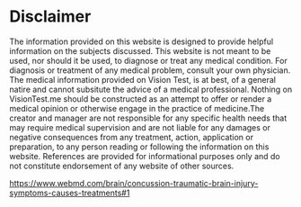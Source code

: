 
# Disclaimer

The information provided on this website is designed to provide helpful information on the subjects discussed. This website is not meant to be used, nor should it be used, to diagnose or treat any medical condition. For diagnosis or treatment of any medical problem, consult your own physician. The medical information provided on Vision Test, is at best, of a general natire and cannot subsitute the advice of a medical professional. Nothing on VisionTest.me should be constructed as an attempt to offer or render a medical opinion or otherwise engage in the practice of medicine.The creator and manager are not responsible for any specific health needs that may require medical supervision and are not liable for any damages or negative consequences from any treatment, action, application or preparation, to any person reading or following the information on this website. References are provided for informational purposes only and do not constitute endorsement of any website of other sources. 

https://www.webmd.com/brain/concussion-traumatic-brain-injury-symptoms-causes-treatments#1
